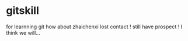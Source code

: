 # gitskill
for learnning git
how about zhaichenxi
lost contact !
still have prospect !
I think we will...
